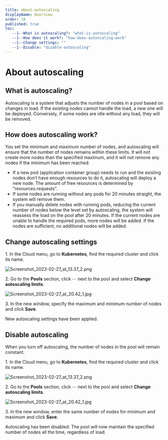 ```yaml
---
title: about-autoscaling
displayName: Overview
order: 10
published: true
toc:
   --1--What is autoscaling?: "what-is-autoscaling"
   --1--How does it work?: "how-does-autoscaling-work"
   --1--Change settings: ""
   --1--Disable: "disable-autoscaling"
---
```

# About autoscaling

## What is autoscaling?

Autoscaling is a system that adjusts the number of nodes in a pool based on changes in load. If the existing nodes cannot handle the load, a new one will be deployed. Conversely, if some nodes are idle without any load, they will be removed. 

## How does autoscaling work?

You set the minimum and maximum number of nodes, and autoscaling will ensure that the number of nodes remains within these limits. It will not create more nodes than the specified maximum, and it will not remove any nodes if the minimum has been reached. 

*   If a new pod (application container group) needs to run and the existing nodes don’t have enough resources to do it, autoscaling will deploy a new node. The amount of free resources is determined by "resources.requests".
*   If some nodes are running without any pods for 20 minutes straight, the system will remove them.     
*   If you manually delete nodes with running pods, reducing the current number of nodes below the level set by autoscaling, the system will reassess the load on the pool after 20 minutes. If the current nodes are unable to handle the required pods, more nodes will be added. If the nodes are sufficient, no additional nodes will be added.

## Change autoscaling settings

1\. In the Cloud menu, go to **Kubernetes**, find the required cluster and click its name.

<img src="https://support.gcore.com/hc/article_attachments/13323994996881" alt="Screenshot_2023-02-27_at_13.37_2.png">

2\. Go to the **Pools** section, click ⋯ next to the pool and select **Change autoscaling limits**.

<img src="https://support.gcore.com/hc/article_attachments/13328028097425" alt="Screenshot_2023-02-27_at_20.42_1.jpg">

3\. In the new window, specify the maximum and minimum number of nodes and click **Save**.

New autoscaling settings have been applied.

## Disable autoscaling

When you turn off autoscaling, the number of nodes in the pool will remain constant.

1\. In the Cloud menu, go to **Kubernetes**, find the required cluster and click its name.

<img src="https://support.gcore.com/hc/article_attachments/13325419009809" alt="Screenshot_2023-02-27_at_13.37_2.png">

2\. Go to the **Pools** section, click ⋯ next to the pool and select **Change autoscaling limits**.

<img src="https://support.gcore.com/hc/article_attachments/13328028097425" alt="Screenshot_2023-02-27_at_20.42_1.jpg">

3\. In the new window, enter the same number of nodes for minimum and maximum and click **Save**.

Autoscaling has been disabled. The pool will now maintain the specified number of nodes all the time, regardless of load.